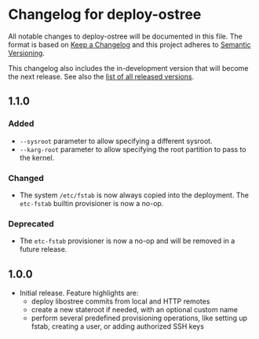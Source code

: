 # Changelog for deploy-ostree

All notable changes to deploy-ostree will be documented in this file. The format
is based on [Keep a Changelog](http://keepachangelog.com/en/1.0.0/) and this
project adheres to [Semantic Versioning](http://semver.org/spec/v2.0.0.html).

This changelog also includes the in-development version that will become the
next release. See also the [list of all released versions](https://pypi.org/project/deploy-ostree/#history).

## 1.1.0
### Added
* `--sysroot` parameter to allow specifying a different sysroot.
* `--karg-root` parameter to allow specifying the root partition to pass to the
  kernel.

### Changed
* The system `/etc/fstab` is now always copied into the deployment. The
  `etc-fstab` builtin provisioner is now a no-op.

### Deprecated
* The `etc-fstab` provisioner is now a no-op and will be removed in a future
  release.

## 1.0.0
* Initial release. Feature highlights are:
  - deploy libostree commits from local and HTTP remotes
  - create a new stateroot if needed, with an optional custom name
  - perform several predefined provisioning operations, like setting up fstab,
    creating a user, or adding authorized SSH keys
